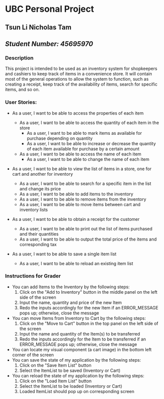 # **UBC Personal Project**

## Tsun Li Nicholas Tam
## *Student Number: 45695970*

### Description
This project is intended to be used as an inventory system for shopkeepers and cashiers to keep track of items in a 
convenience store. It will contain most of the general operations to allow the system to function, such as creating a 
receipt, keep track of the availability of items, search for specific items, and so on.

### User Stories:
- As a user, I want to be able to access the properties of each item
    - As a user, I want to be able to access the quantity of each item in the store
        - As a user, I want to be able to mark items as available for purchase depending on quantity
        - As a user, I want to be able to increase or decrease the quantity of each item available for purchase by a 
certain amount
    - As a user, I want to be able to access the name of each item
      - As a user, I want to be able to change the name of each item

- As a user, I want to be able to view the list of items in a store, one for cart and another for inventory
  - As a user, I want to be able to search for a specific item in the list and change its price
  - As a user, I want to be able to add items to the inventory
  - As a user, I want to be able to remove items from the inventory
  - As a user, I want to be able to move items between cart and inventory lists

- As a user, I want to be able to obtain a receipt for the customer
  - As a user, I want to be able to print out the list of items purchased and their quantities
  - As a user, I want to be able to output the total price of the items and corresponding tax

- As a user, I want to be able to save a single item list
  - As a user, I want to be able to reload an existing item list

[//]: # (- As a user, I want to be able to access multiple stores with their own item lists &#40;e.g. Store A and Store B are from)
[//]: # (    the same company and at different locations&#41;)

### Instructions for Grader
- You can add Items to the Inventory by the following steps:
  1. Click on the "Add to Inventory" button in the middle panel on the left side of the screen
  2. Input the name, quantity and price of the new Item
  3. Redo the inputs accordingly for the new Item if an ERROR_MESSAGE pops up; otherwise, close the message
- You can move Items from Inventory to Cart by the following steps:
  1. Click on the "Move to Cart" button in the top panel on the left side of the screen
  2. Input the name and quantity of the Item(s) to be transferred
  3. Redo the inputs accordingly for the Item to be transferred if an ERROR_MESSAGE pops up; otherwise, close the message
- You can locate my visual component (a cart image) in the bottom left corner of the screen
- You can save the state of my application by the following steps:
  1. Click on the "Save Item List" button
  2. Select the ItemList to be saved (Inventory or Cart)
- You can reload the state of my application by the following steps:
  1. Click on the "Load Item List" button
  2. Select the ItemList to be loaded (Inventory or Cart)
  3. Loaded ItemList should pop up on corresponding screen